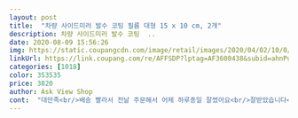 ```yaml
---
layout: post 
title:  "차량 사이드미러 발수 코팅 필름 대형 15 x 10 cm, 2개" 
description: 차량 사이드미러 발수 코팅  ..
date: 2020-08-09 15:56:26 
img: https://static.coupangcdn.com/image/retail/images/2020/04/02/10/0/8d17526e-9909-4441-9621-c2e5b0dbd934.jpg 
linkUrl: https://link.coupang.com/re/AFFSDP?lptag=AF3600438&subid=ahnPublicAsk&pageKey=1421820073&itemId=2460420719&vendorItemId=70453934696&traceid=V0-113-c62d8b47b659d8d3 
categories: [1018] 
color: 353535 
price: 3820 
author: Ask View Shop 
cont:  "대만족<br/>배송 빨라서 전날 주문해서 어제 하루종일 잘썼어요<br/>잘받았습니다<br/>장마철에 효과보고있어요<br/>쿠팡 만세<br/>" 
---
```

